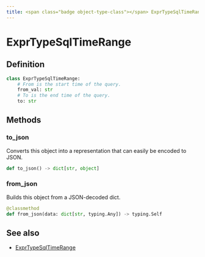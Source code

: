 ```yaml
---
title: <span class="badge object-type-class"></span> ExprTypeSqlTimeRange
---
```

# <span class="badge object-type-class"></span> ExprTypeSqlTimeRange

## Definition

```python
class ExprTypeSqlTimeRange:
    # From is the start time of the query.
    from_val: str
    # To is the end time of the query.
    to: str
```
## Methods

### <span class="badge object-method"></span> to_json

Converts this object into a representation that can easily be encoded to JSON.

```python
def to_json() -> dict[str, object]
```

### <span class="badge object-method"></span> from_json

Builds this object from a JSON-decoded dict.

```python
@classmethod
def from_json(data: dict[str, typing.Any]) -> typing.Self
```

## See also

 * <span class="badge builder"></span> [ExprTypeSqlTimeRange](./builder-ExprTypeSqlTimeRange.md)
